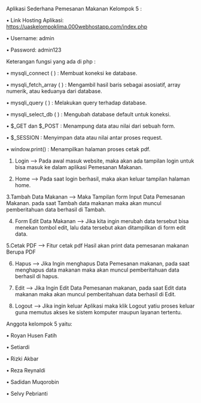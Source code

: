 Aplikasi Sederhana Pemesanan Makanan Kelompok 5 :

• Link Hosting Aplikasi:  https://uaskelompoklima.000webhostapp.com/index.php 

• Username: admin

• Password: admin123


Keterangan fungsi yang ada di php :

• mysqli_connect ( ) : Membuat koneksi ke database.

• mysqli_fetch_array ( ) : Mengambil hasil baris sebagai asosiatif, array numerik, atau keduanya dari database.

• mysqli_query ( ) : Melakukan query terhadap database.

• mysqli_select_db ( ) : Mengubah database default untuk koneksi.

• $_GET dan $_POST : Menampung data atau nilai dari sebuah form.

• $_SESSION : Menyimpan data atau nilai antar proses request.

• window.print() : Menampilkan halaman proses cetak pdf.

1. Login --> Pada awal masuk website, maka akan ada tampilan login untuk bisa masuk ke dalam aplikasi Pemesanan Makanan.

2. Home --> Pada saat login berhasil, maka akan keluar tampilan halaman home.

3.Tambah Data Makanan --> Maka Tampilan form Input Data Pemesanan Makanan. pada saat Tambah data makanan maka akan muncul pemberitahuan data berhasil di Tambah.

4. Form Edit Data Makanan --> Jika kita ingin merubah data tersebut bisa menekan tombol edit, lalu data tersebut akan ditampilkan di form edit data.

5.Cetak PDF --> Fitur cetak pdf Hasil akan print data pemesanan makanan Berupa PDF

6. Hapus --> Jika Ingin menghapus Data Pemesanan makanan, pada saat menghapus data makanan maka akan muncul pemberitahuan data berhasil di hapus.

7. Edit --> Jika Ingin Edit Data Pemesanan makanan, pada saat Edit data makanan maka akan muncul pemberitahuan data berhasil di Edit.

8. Logout --> Jika ingin keluar Aplikasi maka klik Logout yatiu proses keluar guna memutus akses ke sistem komputer maupun layanan tertentu. 


Anggota kelompok 5 yaitu:

• Royan Husen Fatih

• Setiardi

• Rizki Akbar

• Reza Reynaldi

• Sadidan Muqorobin

• Selvy Pebrianti


